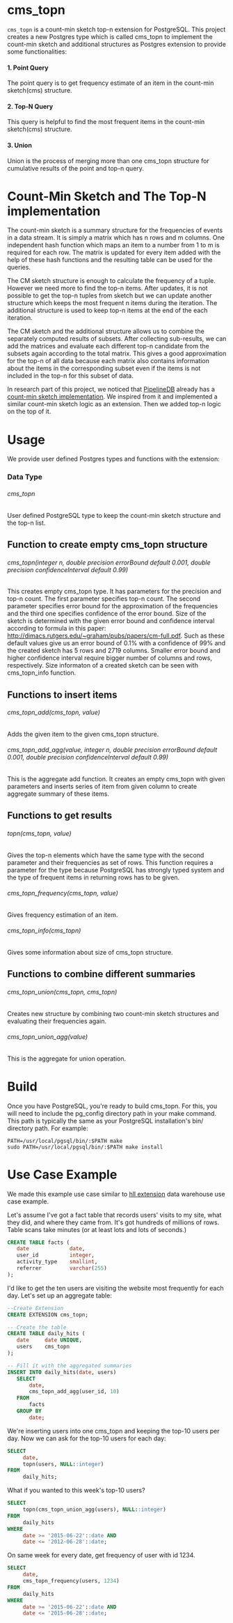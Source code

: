 # cms_topn
`cms_topn` is a count-min sketch top-n extension for PostgreSQL. This project creates a new Postgres type which is called cms_topn to implement the count-min sketch and additional structures as Postgres extension to provide some functionalities:

#### 1. Point Query
The point query is to get frequency estimate of an item in the count-min sketch(cms) structure.
	
#### 2. Top-N Query
This query is helpful to find the most frequent items in the count-min sketch(cms) structure.

#### 3. Union
Union is the process of merging more than one cms_topn structure for cumulative results of the point and top-n query.

# Count-Min Sketch and The Top-N implementation
The count-min sketch is a summary structure for the frequencies of events in a data stream. It is simply a matrix which has n rows and m columns. One independent hash function which maps an item to a number from 1 to m is required for each row. The matrix is updated for every item added with the help of these hash functions and the resulting table can be used for the queries.

The CM sketch structure is enough to calculate the frequency of a tuple. However we need more to find the top-n items. After updates, it is not possible to get the top-n tuples from sketch but we can update another structure which keeps the most frequent n items during the iteration. The additional structure is used to keep top-n items at the end of the each iteration.

The CM sketch and the additional structure allows us to combine the separately computed results of subsets. After collecting sub-results, we can add the matrices and evaluate each different top-n candidate from the subsets again according to the total matrix. This gives a good approximation for the top-n of all data because each matrix also contains information about  the items in the corresponding subset even if the items is not included in the top-n for this subset of data.

In research part of this project, we noticed that [PipelineDB](https://github.com/pipelinedb/pipelinedb) already has a [count-min sketch implementation](https://github.com/pipelinedb/pipelinedb/blob/db70946eef8a781b93ebc270be86546f357a1286/src/backend/pipeline/cmsketch.c). We inspired from it and implemented a similar count-min sketch logic as an extension. Then we added top-n logic on the top of it.

# Usage
We provide user defined Postgres types and functions with the extension:

### Data Type
###### cms_topn
User defined PostgreSQL type to keep the count-min sketch structure and the top-n list.

## Function to create empty cms_topn structure
###### cms_topn(integer n, double precision errorBound default 0.001, double precision confidenceInterval default 0.99)
This creates empty cms_topn type. It has parameters for the precision and top-n count. The first parameter specifies top-n count. The second parameter specifies error bound for the approximation of the frequencies and the third one specifies confidence of the error bound. Size of the sketch is determined with the given error bound and confidence interval according to formula in this paper: http://dimacs.rutgers.edu/~graham/pubs/papers/cm-full.pdf. Such as these default values give us an error bound of 0.1% with a confidence of 99% and the created sketch has 5 rows and 2719 columns. Smaller error bound and higher confidence interval require bigger number of columns and rows, respectively. Size informaton of a created sketch can be seen with cms_topn_info function.

## Functions to insert items
###### cms_topn_add(cms_topn, value) 
Adds the given item to the given cms_topn structure.

###### cms_topn_add_agg(value,  integer n, double precision errorBound default 0.001, double precision confidenceInterval default 0.99)
This is the aggregate add function. It creates an empty cms_topn with given parameters and inserts series of item from given column to create aggregate summary of these items.

## Functions to get results
###### topn(cms_topn, value)
Gives the top-n elements which have the same type with the second parameter and their frequencies as set of rows. This function requires a parameter for the type because PostgreSQL has strongly typed system and the type of frequent items in returning rows has to be given.  

###### cms_topn_frequency(cms_topn, value)
Gives frequency estimation of an item.

###### cms_topn_info(cms_topn)
Gives some information about size of cms_topn structure.

## Functions to combine different summaries
###### cms_topn_union(cms_topn, cms_topn)
Creates new structure by combining two count-min sketch structures and evaluating their frequencies again.

###### cms_topn_union_agg(value)
This is the aggregate for union operation.

# Build
Once you have PostgreSQL, you're ready to build cms_topn. For this, you will need to include the pg_config directory path in your make command. This path is typically the same as your PostgreSQL installation's bin/ directory path. For example:

	PATH=/usr/local/pgsql/bin/:$PATH make
	sudo PATH=/usr/local/pgsql/bin/:$PATH make install
	
# Use Case Example
We made this example use case similar to [hll extension](https://github.com/aggregateknowledge/postgresql-hll) data warehouse use case example.

Let's assume I've got a fact table that records users' visits to my site, what they did, and where they came from. It's got hundreds of millions of rows. Table scans take minutes (or at least lots and lots of seconds.)

```sql
CREATE TABLE facts (
   date				date,
   user_id			integer,
   activity_type	smallint,
   referrer			varchar(255)
);
```

I'd like to get the ten users are visiting the website most frequently for each day. Let's set up an aggregate table:
```sql
--Create Extension
CREATE EXTENSION cms_topn;
```

```sql
-- Create the table
CREATE TABLE daily_hits (
   date		date UNIQUE,
   users	cms_topn
);
```

```sql
-- Fill it with the aggregated summaries
INSERT INTO daily_hits(date, users)
   SELECT 
       date, 
       cms_topn_add_agg(user_id, 10)
   FROM 
       facts
   GROUP BY
       date;
```

We're inserting users into one cms_topn and keeping the top-10 users per day. Now we can ask for the top-10 users for each day:

```sql
SELECT 
     date, 
     topn(users, NULL::integer)
FROM 
     daily_hits;
```

What if you wanted to this week's top-10 users?

```sql
SELECT
     topn(cms_topn_union_agg(users), NULL::integer)
FROM
     daily_hits 
WHERE
     date >= '2015-06-22'::date AND 
     date <= '2012-06-28'::date;
```

On same week for every date, get frequency of user with id 1234.
```sql
SELECT
     date,
     cms_topn_frequency(users, 1234)
FROM
     daily_hits 
WHERE
     date >= '2015-06-22'::date AND 
     date <= '2015-06-28'::date;
```
